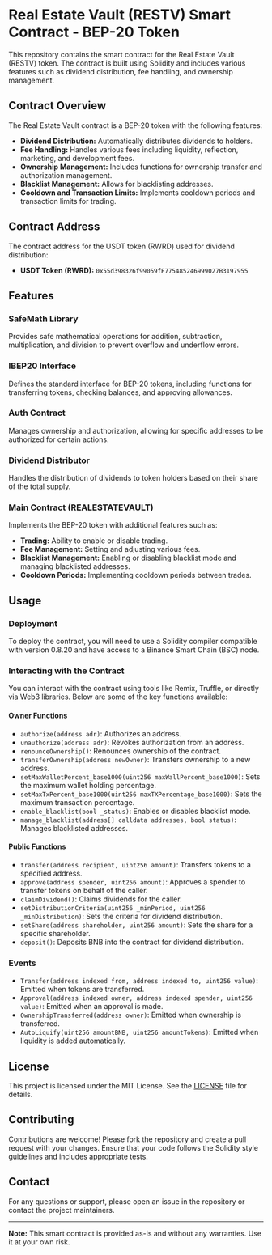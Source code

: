 # Real Estate Vault (RESTV) Smart Contract - BEP-20 Token

This repository contains the smart contract for the Real Estate Vault (RESTV) token. The contract is built using Solidity and includes various features such as dividend distribution, fee handling, and ownership management.

## Contract Overview

The Real Estate Vault contract is a BEP-20 token with the following features:
- **Dividend Distribution:** Automatically distributes dividends to holders.
- **Fee Handling:** Handles various fees including liquidity, reflection, marketing, and development fees.
- **Ownership Management:** Includes functions for ownership transfer and authorization management.
- **Blacklist Management:** Allows for blacklisting addresses.
- **Cooldown and Transaction Limits:** Implements cooldown periods and transaction limits for trading.

## Contract Address

The contract address for the USDT token (RWRD) used for dividend distribution:
- **USDT Token (RWRD):** `0x55d398326f99059fF775485246999027B3197955`

## Features

### SafeMath Library
Provides safe mathematical operations for addition, subtraction, multiplication, and division to prevent overflow and underflow errors.

### IBEP20 Interface
Defines the standard interface for BEP-20 tokens, including functions for transferring tokens, checking balances, and approving allowances.

### Auth Contract
Manages ownership and authorization, allowing for specific addresses to be authorized for certain actions.

### Dividend Distributor
Handles the distribution of dividends to token holders based on their share of the total supply.

### Main Contract (REALESTATEVAULT)
Implements the BEP-20 token with additional features such as:
- **Trading:** Ability to enable or disable trading.
- **Fee Management:** Setting and adjusting various fees.
- **Blacklist Management:** Enabling or disabling blacklist mode and managing blacklisted addresses.
- **Cooldown Periods:** Implementing cooldown periods between trades.

## Usage

### Deployment
To deploy the contract, you will need to use a Solidity compiler compatible with version 0.8.20 and have access to a Binance Smart Chain (BSC) node.

### Interacting with the Contract
You can interact with the contract using tools like Remix, Truffle, or directly via Web3 libraries. Below are some of the key functions available:

#### Owner Functions
- `authorize(address adr)`: Authorizes an address.
- `unauthorize(address adr)`: Revokes authorization from an address.
- `renounceOwnership()`: Renounces ownership of the contract.
- `transferOwnership(address newOwner)`: Transfers ownership to a new address.
- `setMaxWalletPercent_base1000(uint256 maxWallPercent_base1000)`: Sets the maximum wallet holding percentage.
- `setMaxTxPercent_base1000(uint256 maxTXPercentage_base1000)`: Sets the maximum transaction percentage.
- `enable_blacklist(bool _status)`: Enables or disables blacklist mode.
- `manage_blacklist(address[] calldata addresses, bool status)`: Manages blacklisted addresses.

#### Public Functions
- `transfer(address recipient, uint256 amount)`: Transfers tokens to a specified address.
- `approve(address spender, uint256 amount)`: Approves a spender to transfer tokens on behalf of the caller.
- `claimDividend()`: Claims dividends for the caller.
- `setDistributionCriteria(uint256 _minPeriod, uint256 _minDistribution)`: Sets the criteria for dividend distribution.
- `setShare(address shareholder, uint256 amount)`: Sets the share for a specific shareholder.
- `deposit()`: Deposits BNB into the contract for dividend distribution.

### Events
- `Transfer(address indexed from, address indexed to, uint256 value)`: Emitted when tokens are transferred.
- `Approval(address indexed owner, address indexed spender, uint256 value)`: Emitted when an approval is made.
- `OwnershipTransferred(address owner)`: Emitted when ownership is transferred.
- `AutoLiquify(uint256 amountBNB, uint256 amountTokens)`: Emitted when liquidity is added automatically.

## License

This project is licensed under the MIT License. See the [LICENSE](LICENSE) file for details.

## Contributing

Contributions are welcome! Please fork the repository and create a pull request with your changes. Ensure that your code follows the Solidity style guidelines and includes appropriate tests.

## Contact

For any questions or support, please open an issue in the repository or contact the project maintainers.

---

**Note:** This smart contract is provided as-is and without any warranties. Use it at your own risk.

